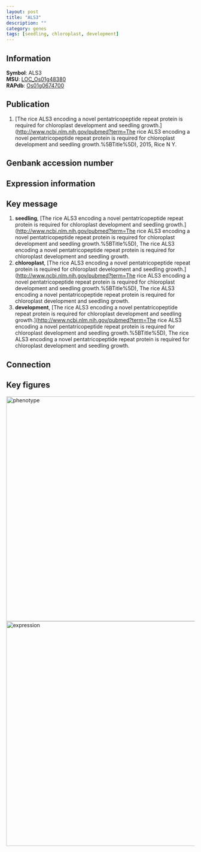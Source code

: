```yaml
---
layout: post
title: "ALS3"
description: ""
category: genes
tags: [seedling, chloroplast, development]
---
```


## Information
__Symbol__: ALS3  
__MSU__: [LOC_Os01g48380](http://rice.plantbiology.msu.edu/cgi-bin/ORF_infopage.cgi?orf=LOC_Os01g48380)  
__RAPdb__: [Os01g0674700](http://rapdb.dna.affrc.go.jp/viewer/gbrowse_details/irgsp1?name=Os01g0674700)  

## Publication
1. [The rice ALS3 encoding a novel pentatricopeptide repeat protein is required for chloroplast development and seedling growth.](http://www.ncbi.nlm.nih.gov/pubmed?term=The rice ALS3 encoding a novel pentatricopeptide repeat protein is required for chloroplast development and seedling growth.%5BTitle%5D), 2015, Rice N Y.

## Genbank accession number

## Expression information

## Key message
1. __seedling__, [The rice ALS3 encoding a novel pentatricopeptide repeat protein is required for chloroplast development and seedling growth.](http://www.ncbi.nlm.nih.gov/pubmed?term=The rice ALS3 encoding a novel pentatricopeptide repeat protein is required for chloroplast development and seedling growth.%5BTitle%5D), The rice ALS3 encoding a novel pentatricopeptide repeat protein is required for chloroplast development and seedling growth.
2. __chloroplast__, [The rice ALS3 encoding a novel pentatricopeptide repeat protein is required for chloroplast development and seedling growth.](http://www.ncbi.nlm.nih.gov/pubmed?term=The rice ALS3 encoding a novel pentatricopeptide repeat protein is required for chloroplast development and seedling growth.%5BTitle%5D), The rice ALS3 encoding a novel pentatricopeptide repeat protein is required for chloroplast development and seedling growth.
3. __development__, [The rice ALS3 encoding a novel pentatricopeptide repeat protein is required for chloroplast development and seedling growth.](http://www.ncbi.nlm.nih.gov/pubmed?term=The rice ALS3 encoding a novel pentatricopeptide repeat protein is required for chloroplast development and seedling growth.%5BTitle%5D), The rice ALS3 encoding a novel pentatricopeptide repeat protein is required for chloroplast development and seedling growth.

## Connection

## Key figures
<img src="http://ricencode.github.io/images/ALS3.pheno.png" alt="phenotype"  style="width: 600px;"/>

<img src="http://ricencode.github.io/images/ALS3.exp.png" alt="expression"  style="width: 600px;"/>


